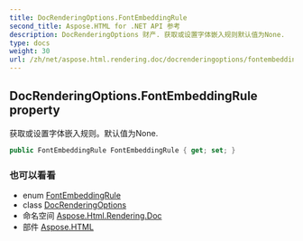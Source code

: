 ```yaml
---
title: DocRenderingOptions.FontEmbeddingRule
second_title: Aspose.HTML for .NET API 参考
description: DocRenderingOptions 财产. 获取或设置字体嵌入规则默认值为None.
type: docs
weight: 30
url: /zh/net/aspose.html.rendering.doc/docrenderingoptions/fontembeddingrule/
---
```

## DocRenderingOptions.FontEmbeddingRule property

获取或设置字体嵌入规则。默认值为None.

```csharp
public FontEmbeddingRule FontEmbeddingRule { get; set; }
```

### 也可以看看

* enum [FontEmbeddingRule](../../fontembeddingrule/)
* class [DocRenderingOptions](../)
* 命名空间 [Aspose.Html.Rendering.Doc](../../docrenderingoptions/)
* 部件 [Aspose.HTML](../../../)


